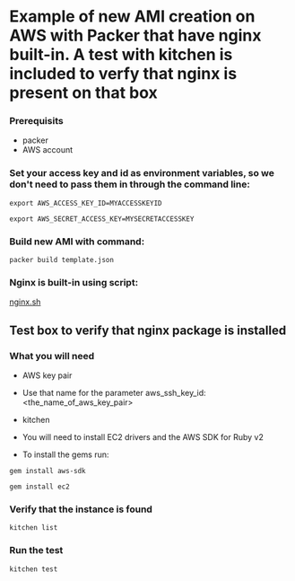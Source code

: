 # Example of new AMI creation on AWS with Packer that have nginx built-in. A test with kitchen is included to verfy that nginx is present on that box

### Prerequisits

* packer
* AWS account

### Set your access key and id as environment variables, so we don't need to pass them in through the command line:

 `export AWS_ACCESS_KEY_ID=MYACCESSKEYID`
 
 `export AWS_SECRET_ACCESS_KEY=MYSECRETACCESSKEY`

### Build new AMI with command:

`packer build template.json`

### Nginx is built-in using script:

[nginx.sh](https://github.com/achuchulev/packer-aws_nginx/blob/master/nginx.sh)

## Test box to verify that nginx package is installed

### What you will need

* AWS key pair
 * Use that name for the parameter aws_ssh_key_id: <the_name_of_aws_key_pair>

* kitchen

* You will need to install EC2 drivers and the AWS SDK for Ruby v2
 * To install the gems run:

 `gem install aws-sdk`
 
 `gem install ec2`

### Verify that the instance is found

  `kitchen list`
 
 ### Run the test
 
  `kitchen test`
